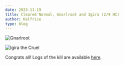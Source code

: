 ```yaml
---
date: 2023-11-19
title: Cleared Normal, Gnarlroot and Igira (2/9 HC)
author: Kalfrice
type: blog
---
```


![Gnarlroot](/posts/2023-11-19-gnarlroot-igira/gnarlroot.jpg)

![Igira the Cruel](/posts/2023-11-19-gnarlroot-igira/igira.jpg)


Congrats all! Logs of the kill are available [here](https://www.warcraftlogs.com/reports/8RCKAZLzp13xXJvG).

<!--more-->
